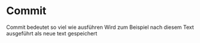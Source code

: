 # Commit #

Commit bedeutet so viel wie ausführen
Wird zum Beispiel nach diesem Text ausgeführt als neue text gespeichert
